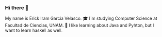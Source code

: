 ### Hi there 👋

<!--
**ericksonico/ericksonico** is a ✨ _special_ ✨ repository because its `README.md` (this file) appears on your GitHub profile.

Here are some ideas to get you started:

- 🔭 I’m currently working on ...
- 🌱 I’m currently learning ...
- 👯 I’m looking to collaborate on ...
- 🤔 I’m looking for help with ...
- 💬 Ask me about ...
- 📫 How to reach me: ...
- 😄 Pronouns: ...
- ⚡ Fun fact: ...
-->

My name is Erick Iram García Velasco.
🎓 I´m studying Computer Science at Facultad de Ciencias, UNAM.
💾 I like learning about Java and Pyhton, but I want to learn haskell as well.
